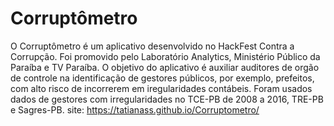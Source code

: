 # Corruptômetro
O Corruptômetro é um aplicativo desenvolvido no HackFest Contra a Corrupção. Foi promovido pelo Laboratório Analytics, Ministério Público da Paraíba e TV Paraíba. O objetivo do aplicativo é auxiliar auditores de orgão de controle na identificação de gestores públicos, por exemplo, prefeitos, com alto risco de incorrerem em iregularidades contábeis. Foram usados dados de gestores com irregularidades no TCE-PB de 2008 a 2016, TRE-PB e Sagres-PB.
site: https://tatianass.github.io/Corruptometro/

